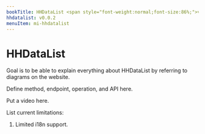 ```yaml
---
bookTitle: HHDataList <span style="font-weight:normal;font-size:86%;">v0.0.2</span>
hhdatalist: v0.0.2
menuItem: mi-hhdatalist
---
```


# HHDataList

Goal is to be able to explain everything about HHDataList by referring to diagrams on the website.

Define method, endpoint, operation, and API here.

Put a video here.

List current limitations:

1. Limited i18n support.